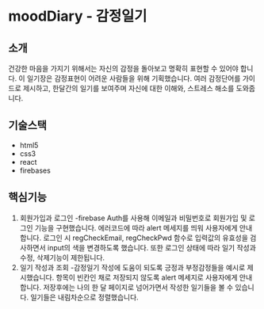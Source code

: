 # moodDiary - 감정일기

## 소개
 건강한 마음을 가지기 위해서는 자신의 감정을 돌아보고 명확히 표현할 수 있어야 합니다. 이 일기장은 감정표현이 어려운 사람들을 위해 기획했습니다. 여러 감정단어를 가이드로 제시하고, 한달간의 일기를 보여주며 자신에 대한 이해와, 스트레스 해소를 도와줍니다.

## 기술스택
 * html5
 * css3
 * react 
 * firebases

## 핵심기능
 1. 회원가입과 로그인
-firebase Auth를 사용해 이메일과 비밀번호로 회원가입 및 로그인 기능을 구현했습니다. 에러코드에 따라 alert 메세지를 띄워 사용자에게 안내합니다. 로그인 시 regCheckEmail, regCheckPwd 함수로 입력값의 유효성을 검사하면서 input의 색을 변경하도록 했습니다. 또한 로그인 상태에 따라 일기 작성과 수정, 삭제기능이 제한됩니다.
 2. 일기 작성과 조회
-감정일기 작성에 도움이 되도록 긍정과 부정감정들을 예시로 제시했습니다. 항목이 빈칸인 채로 저장되지 않도록 alert 메세지로 사용자에게 안내합니다. 저장후에는 나의 한 달 페이지로 넘어가면서 작성한 일기들을 볼 수 있습니다. 일기들은 내림차순으로 정렬했습니다. 
